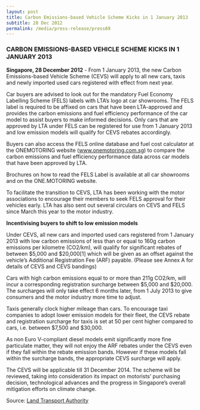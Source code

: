 ```yaml
---
layout: post
title: Carbon Emissions-based Vehicle Scheme Kicks in 1 January 2013
subtitle: 28 Dec 2012
permalink: /media/press-release/press69
---
```


### CARBON EMISSIONS-BASED VEHICLE SCHEME KICKS IN 1 JANUARY 2013

**Singapore, 28 December 2012** - From 1 January 2013, the new Carbon Emissions-based Vehicle Scheme (CEVS) will apply to all new cars, taxis and newly imported used cars registered with effect from next year. 

Car buyers are advised to look out for the mandatory Fuel Economy Labelling Scheme (FELS) labels with LTA’s logo at car showrooms. The FELS label is required to be affixed on cars that have been LTA-approved and provides the carbon emissions and fuel efficiency performance of the car model to assist buyers to make informed decisions. Only cars that are approved by LTA under FELS can be registered for use from 1 January 2013 and low emission models will qualify for CEVS rebates accordingly. 

Buyers can also access the FELS online database and fuel cost calculator at the ONEMOTORING website (www.onemotoring.com.sg) to compare the carbon emissions and fuel efficiency performance data across car models that have been approved by LTA. 

Brochures on how to read the FELS Label is available at all car showrooms and on the ONE.MOTORING website. 

To facilitate the transition to CEVS, LTA has been working with the motor associations to encourage their members to seek FELS approval for their vehicles early. LTA has also sent out several circulars on CEVS and FELS since March this year to the motor industry. 

**Incentivising buyers to shift to low emission models**

Under CEVS, all new cars and imported used cars registered from 1 January 2013 with low carbon emissions of less than or equal to 160g carbon emissions per kilometre (CO2/km), will qualify for significant rebates of between $5,000 and $20,000[1] which will be given as an offset against the vehicle’s Additional Registration Fee (ARF) payable. (Please see Annex A for details of CEVS and CEVS bandings) 

Cars with high carbon emissions equal to or more than 211g CO2/km, will incur a corresponding registration surcharge between $5,000 and $20,000. The surcharges will only take effect 6 months later, from 1 July 2013 to give consumers and the motor industry more time to adjust. 

Taxis generally clock higher mileage than cars. To encourage taxi companies to adopt lower emission models for their fleet, the CEVS rebate and registration surcharge for taxis is set at 50 per cent higher compared to cars, i.e. between $7,500 and $30,000. 

As non Euro V-compliant diesel models emit significantly more fine particulate matter, they will not enjoy the ARF rebates under the CEVS even if they fall within the rebate emission bands. However if these models fall within the surcharge bands, the appropriate CEVS surcharge will apply. 

The CEVS will be applicable till 31 December 2014. The scheme will be reviewed, taking into consideration its impact on motorists’ purchasing decision, technological advances and the progress in Singapore’s overall mitigation efforts on climate change. 

Source: [<a href="https://www.lta.gov.sg/content/ltagov/en/newsroom.html?c=2&id=05f62616-f38f-432c-88c6-632019094ec2" target="_blank">Land Transport Authority</a>](https://www.lta.gov.sg/content/ltagov/en/newsroom.html?c=2&id=05f62616-f38f-432c-88c6-632019094ec2)